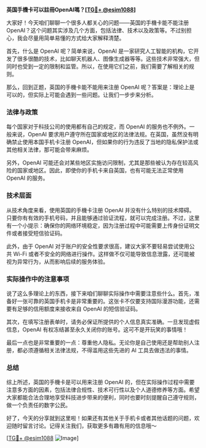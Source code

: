 **英国手機卡可以註冊OpenAI嗎？[[TG💪+ @esim1088](https://t.me/s/esim1088)]**

大家好！今天咱们聊聊一个很多人都关心的问题——英国的手機卡能不能注册 OpenAI？这个问题其实涉及几个方面，包括法律、技术以及政策等。不过别担心，我会尽量用简单易懂的方式给大家解释清楚。

首先，什么是 OpenAI 呢？简单来说，OpenAI 是一家研究人工智能的机构，它开发了很多很酷的技术，比如聊天机器人、图像生成器等等。这些技术非常强大，但同时也受到一定的限制和监管。所以，在使用它们之前，我们需要了解相关的规则。

那么，回到正题，英国的手機卡能不能用来注册 OpenAI 呢？答案是：理论上是可以的，但实际上可能会遇到一些问题。让我们一步步来分析。

### 法律与政策

每个国家对于科技公司的使用都有自己的规定，而 OpenAI 的服务也不例外。一般来说，OpenAI 要求用户遵守所在国家或地区的法律法规。在英国，虽然没有明确禁止使用本国手机卡注册 OpenAI，但如果你的行为违反了当地的隐私保护法或其他相关法律，那可能会带来麻烦。

另外，OpenAI 可能还会对某些地区实施访问限制，尤其是那些被认为存在较高风险的国家或地区。因此，即使你的手机卡来自英国，也有可能无法正常使用 OpenAI 的服务。

### 技术层面

从技术角度来看，使用英国的手機卡注册 OpenAI 并没有什么特别的技术障碍。只要你有有效的手机号码，并且能够通过验证流程，就可以完成注册。不过，这里有一个小提示：确保你的网络环境稳定，因为注册过程中可能需要上传身份证明文件或者接受短信验证码。

此外，由于 OpenAI 对于账户的安全性要求很高，建议大家不要轻易尝试使用公共 Wi-Fi 或者不安全的网络进行操作。这样做不仅可能导致信息泄露，还可能被视为异常行为，从而影响后续的服务体验。

### 实际操作中的注意事项

说了这么多理论上的东西，接下来咱们聊聊实际操作中需要注意些什么。首先，准备好一张可靠的英国手机卡是非常重要的。这张卡不仅要支持国际漫游功能，还需要有足够的信用额度来接收来自 OpenAI 的短信验证码。

其次，在填写注册表单时，请务必保证所提供的个人信息真实准确。一旦发现虚假信息，OpenAI 有权冻结甚至永久关闭你的账号。这可不是开玩笑的事情哦！

最后一点也是非常重要的一点：尊重他人隐私。无论你是自己使用还是帮助别人注册，都必须遵循相关法律法规，不得滥用这些先进的 AI 工具去做违法的事情。

### 总结

综上所述，英国的手機卡是可以用来注册 OpenAI 的，但在实际操作过程中需要注意多方面的因素，包括法律合规性、技术可行性以及个人道德修养等方面。希望大家都能合法合理地享受科技进步带来的便利，同时也要时刻提醒自己遵守规则，做一个负责任的数字公民。

好了，今天的分享就到这里啦！如果还有其他关于手机卡或者其他话题的问题，欢迎随时留言讨论。记得关注我们，获取更多有趣有用的信息哦～

[[TG💪+ @esim1088](https://t.me/s/esim1088) ![Image](https://i.postimg.cc/4NQfJmqS/Snipaste-2025-05-13-00-14-12.png)]